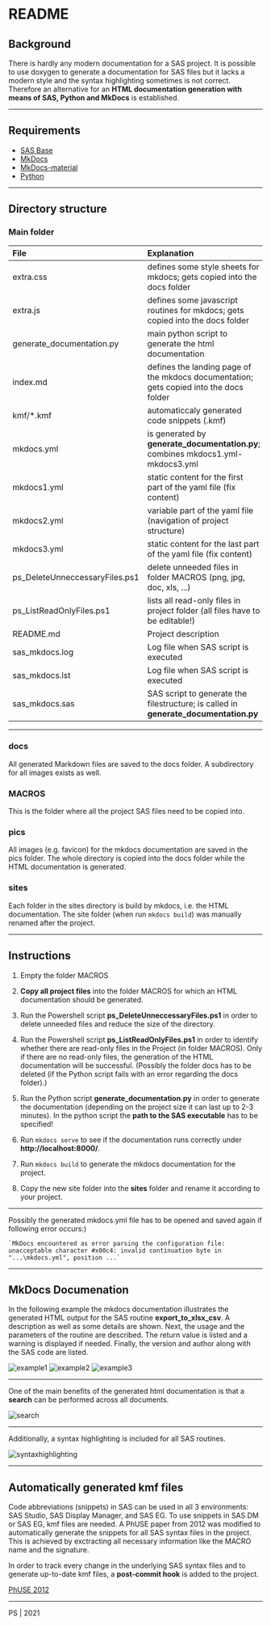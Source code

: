 # README

## Background

There is hardly any modern documentation for a SAS project. It is possible to use doxygen to generate a documentation for SAS files but it lacks a modern style and the syntax highlighting sometimes is not correct. Therefore an alternative for an **HTML documentation generation with means of SAS, Python and MkDocs** is established.

---

## Requirements

- [SAS Base](https://www.sas.com/en_us/software/base-sas.html)
- [MkDocs](https://www.mkdocs.org/)
- [MkDocs-material](https://squidfunk.github.io/mkdocs-material/) 
- [Python](https://www.python.org/)

---

## Directory structure

### Main folder

File                            | Explanation
:---                            | :---
extra.css                       | defines some style sheets for mkdocs; gets copied into the docs folder
extra.js                        | defines some javascript routines for mkdocs; gets copied into the docs folder
generate_documentation.py       | main python script to generate the html documentation
index.md                        | defines the landing page of the mkdocs documentation; gets copied into the docs folder
kmf/\*.kmf						| automaticcaly generated code snippets (.kmf)
mkdocs.yml                      | is generated by **generate_documentation.py**; combines mkdocs1.yml-mkdocs3.yml
mkdocs1.yml                     | static content for the first part of the yaml file (fix content)
mkdocs2.yml                     | variable part of the yaml file (navigation of project structure)
mkdocs3.yml                     | static content for the last part of the yaml file (fix content)
ps_DeleteUnneccessaryFiles.ps1  | delete unneeded files in folder MACROS (png, jpg, doc, xls, ...)
ps_ListReadOnlyFiles.ps1        | lists all read-only files in project folder (all files have to be editable!)
README.md                       | Project description
sas_mkdocs.log                  | Log file when SAS script is executed
sas_mkdocs.lst                  | Log file when SAS script is executed
sas_mkdocs.sas                  | SAS script to generate the filestructure; is called in **generate_documentation.py** 

---

### docs

All generated Markdown files are saved to the docs folder. A subdirectory for all images exists as well.

### MACROS

This is the folder where all the project SAS files need to be copied into.

### pics

All images (e.g. favicon) for the mkdocs documentation are saved in the pics folder. The whole directory is copied into the docs folder while the HTML documentation is generated.

### sites

Each folder in the sites directory is build by mkdocs, i.e. the HTML documentation. The site folder (when run `mkdocs build`) was manually renamed after the project. 

---

## Instructions

1. Empty the folder MACROS

2. **Copy all project files** into the folder MACROS for which an HTML documentation should be generated.

3. Run the Powershell script **ps_DeleteUnneccessaryFiles.ps1** in order to delete unneeded files and reduce the size of the directory.

4. Run the Powershell script **ps_ListReadOnlyFiles.ps1** in order to identify whether there are read-only files in the Project (in folder MACROS). Only if there are no read-only files, the generation of the HTML documentation will be successful. (Possibly the folder docs has to be deleted (if the Python script fails with an error regarding the docs folder).)

5. Run the Python script **generate_documentation.py** in order to generate the documentation (depending on the project size it can last up to 2-3 minutes). In the python script the **path to the SAS executable** has to be specified!

6. Run `mkdocs serve` to see if the documentation runs correctly under **http://localhost:8000/**.

7. Run `mkdocs build` to generate the mkdocs documentation for the project.

8. Copy the new site folder into the **sites** folder and rename it according to your project.

---

Possibly the generated mkdocs.yml file has to be opened and saved again if following error occurs:)

    `MkDocs encountered as error parsing the configuration file: unacceptable character #x00c4: invalid continuation byte in "...\mkdocs.yml", position ...`

---

## MkDocs Documenation

In the following example the mkdocs documentation illustrates the generated HTML output for the SAS routine **export_to_xlsx_csv**. A description as well as some details are shown. Next, the usage and the parameters of the routine are described. The return value is listed and a warning is displayed if needed. Finally, the version and author along with the SAS code are listed.

![example1](https://github.com/pseboek/SAS_to_MkDocs/blob/master/img/p1.PNG)
![example2](https://github.com/pseboek/SAS_to_MkDocs/blob/master/img/p2.PNG)
![example3](https://github.com/pseboek/SAS_to_MkDocs/blob/master/img/p3.PNG)

---

One of the main benefits of the generated html documentation is that a **search** can be performed across all documents.

![search](https://github.com/pseboek/SAS_to_MkDocs/blob/master/img/p4.PNG)

---

Additionally, a syntax highlighting is included for all SAS routines.

![syntaxhighlighting](https://github.com/pseboek/SAS_to_MkDocs/blob/master/img/p5.PNG)

---

## Automatically generated kmf files

Code abbreviations (snippets) in SAS can be used in all 3 environments: SAS Studio, SAS Display Manager, and SAS EG. To use snippets in SAS DM or SAS EG, kmf files are needed. A PhUSE paper from 2012 was modified to automatically generate the snippets for all SAS syntax files in the project. This is achieved by exctracting all necessary information like the MACRO name and the signature. 

In order to track every change in the underlying SAS syntax files and to generate up-to-date kmf files, a **post-commit hook** is added to the project.

[PhUSE 2012](https://www.google.de/url?sa=t&rct=j&q=&esrc=s&source=web&cd=&ved=2ahUKEwjInoWPkPvyAhXVRfEDHXfTC28QFnoECAIQAQ&url=https%3A%2F%2Fwww.lexjansen.com%2Fphuse%2F2012%2Fcc%2FCC03.pdf&usg=AOvVaw3tv8XUPG8rdPJQOAP_nqHB)

---

PS | 2021
